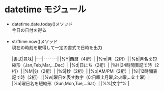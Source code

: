 # datetime モジュール

- datetime.date.today()メソッド<br>
  今日の日付を得る<br><br>
- strftime.now()メソッド<br>
  現在の時刻を取得して一定の書式で日時を出力<br><br>
  |書式|意味|
  |---|-------|
  |%Y|西暦（4桁）|
  |%m|月（2桁）|
  |%b|月名を短縮形（Jan,Feb,Mar,...Dec）|
  |%d|日にち（2桁）|
  |%H|24時間表記で時（2桁）|
  |%M|分（2桁）|
  |%S|秒（2桁）|
  |%p|AM/PM（2桁）|
  |%I|12時間表記で時（2桁）|
  |%w|曜日を表す数字（0:日曜,1:月曜,2:火曜,...6:土曜）|
  |%a|曜日名を短縮形（Sun,Mon,Tue,...Sat）|
  |%%|文字'%'|
